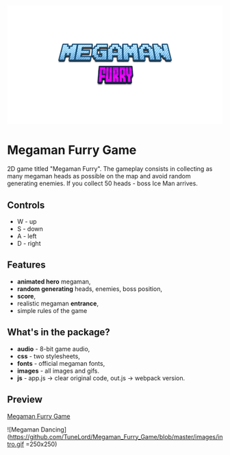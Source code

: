 ![Megaman Furry](https://github.com/TuneLord/Megaman_Furry_Game/blob/master/LogoMain.png)

# Megaman Furry Game
2D game titled "Megaman Furry". The gameplay consists in collecting as many megaman heads as possible on the map and avoid random generating enemies. If you collect 50 heads - boss Ice Man arrives.

## Controls
* W - up
* S - down
* A - left
* D - right

## Features
* **animated hero** megaman, 
* **random generating** heads, enemies, boss position, 
* **score**, 
* realistic megaman **entrance**, 
* simple rules of the game 

## What's in the package?
* **audio** - 8-bit game audio,
* **css** - two stylesheets,
* **fonts** - official megaman fonts,
* **images** - all images and gifs. 
* **js** - app.js -> clear original code, out.js -> webpack version.

## Preview
[Megaman Furry Game](https://tunelord.github.io/Megaman_Furry_Game/)

![Megaman Dancing](https://github.com/TuneLord/Megaman_Furry_Game/blob/master/images/intro.gif =250x250)
